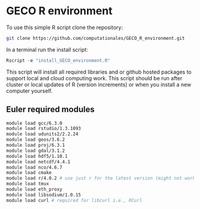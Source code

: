 # GECO R environment

To use this simple R script clone the repository:

```bash
git clone https://github.com/computationales/GECO_R_environment.git
```

In a terminal run the install script:

```r
Rscript -e "install_GECO_environment.R"
```

This script will install all required libraries and or github hosted packages to support local and cloud computing work. This script should be run after cluster or local updates of R (version increments) or when you install a new computer yourself.


## Euler required modules
```bash
module load gcc/6.3.0
module load rstudio/1.3.1093
module load udunits2/2.2.24
module load geos/3.6.2
module load proj/6.3.1
module load gdal/3.1.2
module load hdf5/1.10.1
module load netcdf/4.4.1 
module load nco/4.6.7
module load cmake
module load r/4.0.2 # use just r for the latest version (might not work)
module load tmux
module load eth_proxy
module load libsodium/1.0.15
module load curl # required for libcurl i.e., RCurl
```
